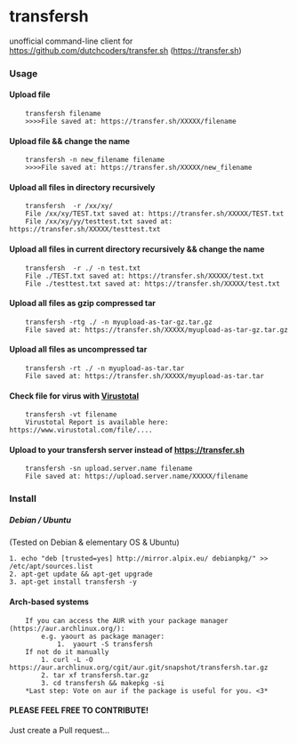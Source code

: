 # transfersh
unofficial command-line client for https://github.com/dutchcoders/transfer.sh (https://transfer.sh)

### Usage

#### Upload file        
        transfersh filename
        >>>>File saved at: https://transfer.sh/XXXXX/filename
#### Upload file && change the name    
        transfersh -n new_filename filename
        >>>>File saved at: https://transfer.sh/XXXXX/new_filename
#### Upload all files in directory recursively
        transfersh  -r /xx/xy/
        File /xx/xy/TEST.txt saved at: https://transfer.sh/XXXXX/TEST.txt
        File /xx/xy/yy/testtest.txt saved at: https://transfer.sh/XXXXX/testtest.txt
#### Upload all files in current directory recursively && change the name
        transfersh  -r ./ -n test.txt
        File ./TEST.txt saved at: https://transfer.sh/XXXXX/test.txt
        File ./testtest.txt saved at: https://transfer.sh/XXXXX/test.txt
#### Upload all files as gzip compressed tar 
        transfersh -rtg ./ -n myupload-as-tar-gz.tar.gz
        File saved at: https://transfer.sh/XXXXX/myupload-as-tar-gz.tar.gz
#### Upload all files as uncompressed tar
        transfersh -rt ./ -n myupload-as-tar.tar
        File saved at: https://transfer.sh/XXXXX/myupload-as-tar.tar
#### Check file for virus with [Virustotal](https://www.virustotal.com)    
        transfersh -vt filename
        Virustotal Report is available here: https://www.virustotal.com/file/....
#### Upload to your transfersh server instead of https://transfer.sh
        transfersh -sn upload.server.name filename
        File saved at: https://upload.server.name/XXXXX/filename



### Install
##### Debian / Ubuntu
(Tested on Debian & elementary OS & Ubuntu)

    1. echo "deb [trusted=yes] http://mirror.alpix.eu/ debianpkg/" >> /etc/apt/sources.list
    2. apt-get update && apt-get upgrade
    3. apt-get install transfersh -y
#### Arch-based systems

        If you can access the AUR with your package manager (https://aur.archlinux.org/):
            e.g. yaourt as package manager:  
                1.  yaourt -S transfersh
        If not do it manually
            1. curl -L -O https://aur.archlinux.org/cgit/aur.git/snapshot/transfersh.tar.gz
            2. tar xf transfersh.tar.gz
            3. cd transfersh && makepkg -si
        *Last step: Vote on aur if the package is useful for you. <3*
#### PLEASE FEEL FREE TO CONTRIBUTE!
Just create a Pull request...
